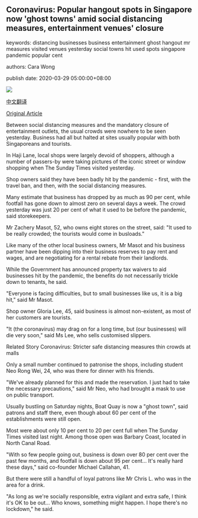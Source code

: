 ## Coronavirus: Popular hangout spots in Singapore now 'ghost towns' amid social distancing measures, entertainment venues' closure

keywords: distancing businesses business entertainment ghost hangout mr measures visited venues yesterday social towns hit used spots singapore pandemic popular cent

authors: Cara Wong

publish date: 2020-03-29 05:00:00+08:00

![](https://www.straitstimes.com/sites/default/files/styles/x_large/public/articles/2020/03/29/ST_20200329_HAJI29OEZG_5560073.jpg?itok=V3GqrHdX)

[中文翻译](Coronavirus%3A%20Popular%20hangout%20spots%20in%20Singapore%20now%20%27ghost%20towns%27%20amid%20social%20distancing%20measures%2C%20entertainment%20venues%27%20closure_zh.md)

[Original Article](https://www.straitstimes.com/singapore/popular-hangout-spots-now-ghost-towns)

Between social distancing measures and the mandatory closure of entertainment outlets, the usual crowds were nowhere to be seen yesterday. Business had all but halted at sites usually popular with both Singaporeans and tourists.

In Haji Lane, local shops were largely devoid of shoppers, although a number of passers-by were taking pictures of the iconic street or window shopping when The Sunday Times visited yesterday.

Shop owners said they have been badly hit by the pandemic - first, with the travel ban, and then, with the social distancing measures.

Many estimate that business has dropped by as much as 90 per cent, while footfall has gone down to almost zero on several days a week. The crowd yesterday was just 20 per cent of what it used to be before the pandemic, said storekeepers.

Mr Zachery Masot, 52, who owns eight stores on the street, said: "It used to be really crowded; the tourists would come in busloads."

Like many of the other local business owners, Mr Masot and his business partner have been dipping into their business reserves to pay rent and wages, and are negotiating for a rental rebate from their landlords.

While the Government has announced property tax waivers to aid businesses hit by the pandemic, the benefits do not necessarily trickle down to tenants, he said.

"Everyone is facing difficulties, but to small businesses like us, it is a big hit," said Mr Masot.

Shop owner Gloria Lee, 45, said business is almost non-existent, as most of her customers are tourists.

"It (the coronavirus) may drag on for a long time, but (our businesses) will die very soon," said Ms Lee, who sells customised slippers.

Related Story Coronavirus: Stricter safe distancing measures thin crowds at malls

Only a small number continued to patronise the shops, including student Neo Rong Wei, 24, who was there for dinner with his friends.

"We've already planned for this and made the reservation. I just had to take the necessary precautions," said Mr Neo, who had brought a mask to use on public transport.

Usually bustling on Saturday nights, Boat Quay is now a "ghost town", said patrons and staff there, even though about 60 per cent of the establishments were still open.

Most were about only 10 per cent to 20 per cent full when The Sunday Times visited last night. Among those open was Barbary Coast, located in North Canal Road.

"With so few people going out, business is down over 80 per cent over the past few months, and footfall is down about 95 per cent... It's really hard these days," said co-founder Michael Callahan, 41.

But there were still a handful of loyal patrons like Mr Chris L. who was in the area for a drink.

"As long as we're socially responsible, extra vigilant and extra safe, I think it's OK to be out… Who knows, something might happen. I hope there's no lockdown," he said.